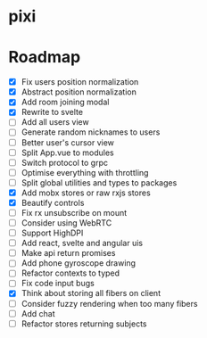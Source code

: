 # pixi

# Roadmap

- [x] Fix users position normalization
- [x] Abstract position normalization
- [x] Add room joining modal
- [x] Rewrite to svelte
- [ ] Add all users view
- [ ] Generate random nicknames to users
- [ ] Better user's cursor view
- [ ] Split App.vue to modules
- [ ] Switch protocol to grpc
- [ ] Optimise everything with throttling
- [ ] Split global utilities and types to packages
- [x] Add mobx stores or raw rxjs stores
- [x] Beautify controls
- [ ] Fix rx unsubscribe on mount
- [ ] Consider using WebRTC
- [ ] Support HighDPI
- [ ] Add react, svelte and angular uis
- [ ] Make api return promises
- [ ] Add phone gyroscope drawing
- [ ] Refactor contexts to typed
- [ ] Fix code input bugs
- [x] Think about storing all fibers on client
- [ ] Consider fuzzy rendering when too many fibers
- [ ] Add chat
- [ ] Refactor stores returning subjects
